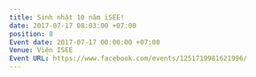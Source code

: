 ```yaml
---
title: Sinh nhật 10 năm iSEE!
date: 2017-07-17 08:03:00 +07:00
position: 8
Event date: 2017-07-17 00:00:00 +07:00
Venue: Viện ISEE
Event URL: https://www.facebook.com/events/1251719981621996/
---
```


